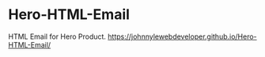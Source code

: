 # Hero-HTML-Email
HTML Email for Hero Product.
https://johnnylewebdeveloper.github.io/Hero-HTML-Email/

